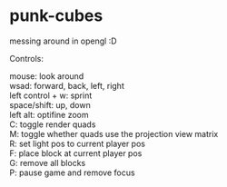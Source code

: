 # punk-cubes
messing around in opengl :D

Controls:

mouse: look around\
wsad: forward, back, left, right\
left control + w: sprint\
space/shift: up, down\
left alt: optifine zoom\
C: toggle render quads\
M: toggle whether quads use the projection view matrix\
R: set light pos to current player pos\
F: place block at current player pos\
G: remove all blocks\
P: pause game and remove focus



